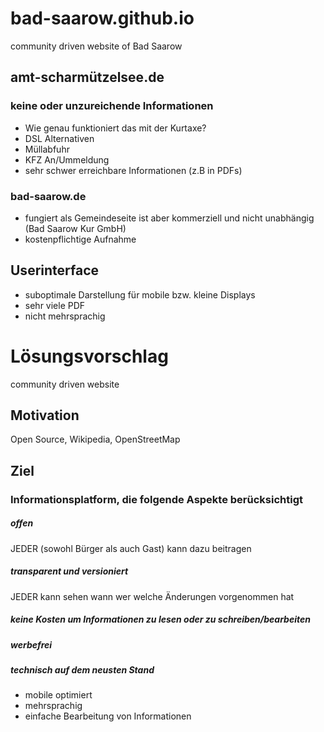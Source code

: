 # bad-saarow.github.io
community driven website of Bad Saarow

## amt-scharmützelsee.de
### keine oder unzureichende Informationen
- Wie genau funktioniert das mit der Kurtaxe?
- DSL Alternativen
- Müllabfuhr
- KFZ An/Ummeldung
- sehr schwer erreichbare Informationen (z.B in PDFs)

### bad-saarow.de
- fungiert als Gemeindeseite ist aber kommerziell und nicht unabhängig (Bad Saarow Kur GmbH)
- kostenpflichtige Aufnahme

## Userinterface
- suboptimale Darstellung für mobile bzw. kleine Displays
- sehr viele PDF 
- nicht mehrsprachig

# Lösungsvorschlag

community driven website 

## Motivation
Open Source, Wikipedia, OpenStreetMap

## Ziel

### Informationsplatform, die folgende Aspekte berücksichtigt

##### offen
JEDER (sowohl Bürger als auch Gast) kann dazu beitragen

##### transparent und versioniert
JEDER kann sehen wann wer welche Änderungen vorgenommen hat

##### keine Kosten um Informationen zu lesen oder zu schreiben/bearbeiten

##### werbefrei

##### technisch auf dem neusten Stand
- mobile optimiert
- mehrsprachig
- einfache Bearbeitung von Informationen
